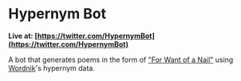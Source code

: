 Hypernym Bot
====================================

**Live at: [https://twitter.com/HypernymBot](https://twitter.com/HypernymBot)**

A bot that generates poems in the form of ["For Want of a Nail"](https://en.wikipedia.org/wiki/For_Want_of_a_Nail) using [Wordnik](https://www.wordnik.com/)'s hypernym data.